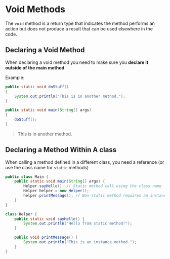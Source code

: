 # Void Methods

The `void` method is a return type that indicates the method performs an action but does not produce a result that can be used elsewhere in the code.

## Declaring a Void Method

When declaring a void method you need to make sure you **declare it outside of the main method**

Example:

```java
public static void doStuff() 
{
    System.out.println("This is in another method.");
}

public static void main(String[] args)
{
    doStuff();
}
```

> This is in another method.

## Declaring a Method Within A class

When calling a method defined in a different class, you need a reference (or use the class name for `static` methods)

```java
public class Main {
    public static void main(String[] args) {
        Helper.sayHello(); // Static method call using the class name
        Helper helper = new Helper();
        helper.printMessage(); // Non-static method requires an instance
    }
}

class Helper {
    public static void sayHello() {
        System.out.println("Hello from static method!");
    }

    public void printMessage() {
        System.out.println("This is an instance method.");
    }
}
```
